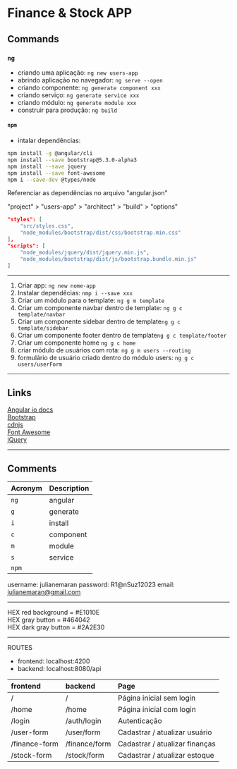 # Finance & Stock APP  

## Commands

### `ng`

- criando uma aplicação: `ng new users-app`  
- abrindo aplicação no navegador: `ng serve --open`  
- criando componente: `ng generate component xxx`  
- criando serviço: `ng generate service xxx`  
- criando módulo: `ng generate module xxx`  
- construir para produção: `ng build`  


#### `npm`

- intalar dependências:   

```bash
npm install -g @angular/cli
npm install --save bootstrap@5.3.0-alpha3
npm install --save jquery
npm install --save font-awesome
npm i --save-dev @types/node
```

Referenciar as dependências no arquivo "angular.json"  

"project" > "users-app" > "architect" > "build" > "options" 

```json
"styles": [
    "src/styles.css",
    "node_modules/bootstrap/dist/css/bootstrap.min.css"
],
"scripts": [
    "node_modules/jquery/dist/jquery.min.js",
    "node_modules/bootstrap/dist/js/bootstrap.bundle.min.js"
]  
```

----

1. Criar app: `ng new nome-app`  
2. Instalar dependêcias: `nmp i --save xxx`  
3. Criar um módulo para o template: `ng g m template`  
4. Criar um componente navbar dentro de template: `ng g c template/navbar`  
5. Criar um componente sidebar dentro de template`ng g c template/sidebar`  
6. Criar um componente footer dentro de template`ng g c template/footer`  
7. Criar um componente home `ng g c home`  
8. criar módulo de usuários com rota: `ng g m users --routing`  
9. formulário de usuário criado dentro do módulo users: `ng g c users/userForm`  


----

## Links  

[Angular io docs](https://angular.io/docs)  
[Bootstrap](https://getbootstrap.com/)  
[cdnjs](https://cdnjs.com/)  
[Font Awesome](https://fontawesome.com/)  
[jQuery](https://jquery.com/)  

---

## Comments  

| Acronym | Description |  
|:--------|:----------|  
| `ng`    | angular   |  
| `g`     | generate  |  
| `i`     | install   |  
| `c`     | component |  
| `m`     | module    |  
| `s`     | service   |  
| `npm`   |           |  

username: julianemaran
password: R1@nSuz12023
email: julianemaran@gmail.com  


---

HEX red background = #E1010E  
HEX gray button = #464042  
HEX dark gray button = #2A2E30  

---

ROUTES  

- frontend: localhost:4200  
- backend: localhost:8080/api  

| frontend      | backend        | Page                           |  
|:--------------|:---------------|:-------------------------------|  
| /             | /              | Página inicial sem login       |  
| /home         | /home          | Página inicial com login       |    
| /login        | /auth/login    | Autenticação                   |  
| /user-form    | /user/form     | Cadastrar / atualizar usuário  |  
| /finance-form | /finance/form  | Cadastrar / atualizar finanças |  
| /stock-form   | /stock/form    | Cadastrar / atualizar estoque  |  



